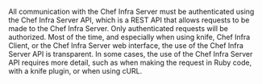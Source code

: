 All communication with the Chef Infra Server must be authenticated using
the Chef Infra Server API, which is a REST API that allows requests to
be made to the Chef Infra Server. Only authenticated requests will be
authorized. Most of the time, and especially when using knife, Chef
Infra Client, or the Chef Infra Server web interface, the use of the
Chef Infra Server API is transparent. In some cases, the use of the Chef
Infra Server API requires more detail, such as when making the request
in Ruby code, with a knife plugin, or when using cURL.